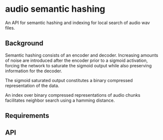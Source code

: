 # audio semantic hashing



An API for semantic hashing and indexing for local search of audio wav files.

Background
---

Semantic hashing consists of an encoder and decoder.
Increasing amounts of noise are introduced after the encoder prior to a sigmoid activation, forcing the network to saturate the sigmoid output while also preserving information for the decoder.

The sigmoid saturated output constitutes a binary compressed representation of the data.


An index over binary compressed representations of audio chunks facilitates neighbor
search using a hamming distance.

Requirements
--

API
--
